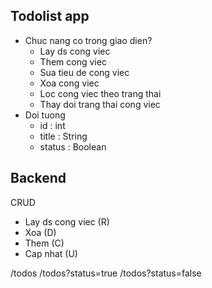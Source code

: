 ## Todolist app

- Chuc nang co trong giao dien?
  - Lay ds cong viec
  - Them cong viec
  - Sua tieu de cong viec
  - Xoa cong viec
  - Loc cong viec theo trang thai
  - Thay doi trang thai cong viec 
- Doi tuong
  - id : int
  - title : String   
  - status : Boolean

## Backend

CRUD
- Lay ds cong viec (R)
- Xoa (D)
- Them (C)
- Cap nhat (U)

/todos
/todos?status=true
/todos?status=false